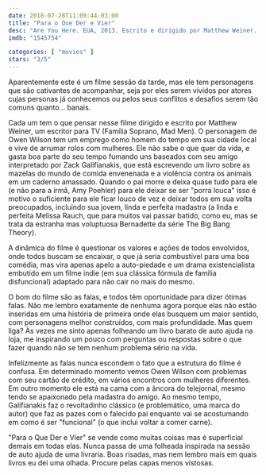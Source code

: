 ```yaml
---
date: 2018-07-28T11:09:44-03:00
title: "Para o Que Der e Vier"
desc: "Are You Here. EUA, 2013. Escrito e dirigido por Matthew Weiner. Com Owen Wilson, Zach Galifianakis, Amy Poehler."
imdb: "1545754"

categories: [ "movies" ]
stars: "3/5"
---
```

Aparentemente este é um filme sessão da tarde, mas ele tem personagens que são cativantes de acompanhar, seja por eles serem vividos por atores cujas personas já conhecemos ou pelos seus conflitos e desafios serem tão comuns quanto... banais.

Cada um tem o que pensar nesse filme dirigido e escrito por Matthew Weiner, um escritor para TV (Família Soprano, Mad Men). O personagem de Owen Wilson tem um emprego como homem do tempo em sua cidade local e vive de arrumar rolos com mulheres. Ele não sabe o que quer da vida, e gasta boa parte do seu tempo fumando uns baseados com seu amigo interpretado por Zack Galifianakis, que está escrevendo um livro sobre as mazelas do mundo de comida envenenada e a violência contra os animais em um caderno amassado. Quando o pai morre e deixa quase tudo para ele (e não para a irmã, Amy Poehler) para ele deixar se ser "porra louca" isso é motivo o suficiente para ele ficar louco de vez e deixar todos em sua volta preocupados, incluindo sua jovem, linda e perfeita madastra (a linda e perfeita Melissa Rauch, que para muitos vai passar batido, como eu, mas se trata da estranha mas voluptuosa Bernadette da série The Big Bang Theory).

A dinâmica do filme é questionar os valores e ações de todos envolvidos, onde todos buscam se encaixar, o que já seria combustível para uma boa comédia, mas vira apenas apelo a auto-piedade e um drama existencialista embutido em um filme indie (em sua clássica fórmula de família disfuncional) adaptado para não cair no mais do mesmo.

O bom do filme são as falas, e todos têm oportunidade para dizer ótimas falas. Não me lembro exatamente de nenhuma agora porque elas não estão inseridas em uma história de primeira onde elas busquem um maior sentido, com personagens melhor construídos, com mais profundidade. Mas quem liga? Às vezes me sinto apenas folheando um livro barato de auto ajuda na loja, me inspirando um pouco com perguntas ou respostas sobre o que fazer quando não se tem nenhum problema sério na vida.

Infelizmente as falas nunca escondem o fato que a estrutura do filme é confusa. Em determinado momento vemos Owen Wilson com problemas com seu cartão de crédito, em vários encontros com mulheres diferentes. Em outro momento ele está na cama com a âncora do telejornal, mesmo tendo se apaixonado pela madastra do amigo. Ao mesmo tempo, Galifianakis faz o revoltadinho clássico (e problemático, uma marca do autor) que faz as pazes com o falecido pai enquanto vai se acostumando em como é ser "funcional" (o que inclui voltar a comer carne).

"Para o Que Der e Vier" se vende como muitas coisas mas é superficial demais em todas elas. Nunca passa de uma folheada inspirada na sessão de auto ajuda de uma livraria. Boas risadas, mas nem lembro mais em quais livros eu dei uma olhada. Procure pelas capas menos vistosas.
